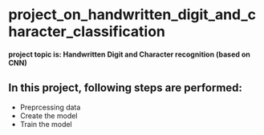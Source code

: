 # project_on_handwritten_digit_and_character_classification
#### project topic is: Handwritten Digit and Character recognition (based on CNN)

## In this project, following steps are performed:
* Preprcessing data
* Create the model
* Train the model

